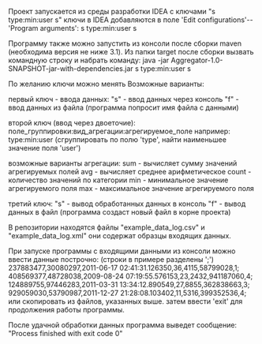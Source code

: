 ﻿Проект запускается из среды разработки IDEA
с ключами "s type:min:user s"
ключи в IDEA добавляются в поле
'Edit configurations'-- 'Program arguments': s type:min:user s

Программу также можно запустить из консоли после сборки maven (необходима версия не ниже 3.1).
Из папки target после сборки вызвать командную строку и набрать команду:
java -jar Aggregator-1.0-SNAPSHOT-jar-with-dependencies.jar s type:min:user s

По желанию ключи можно менять
Возможные варианты:

первый ключ - ввода данных: 
"s" - ввод данных через консоль 
"f" - ввод данных из файла (программа попросит имя файла с данными)


второй ключ (ввод через двоеточие):
поле_группировки:вид_агрегации:агрегируемое_поле
например:
type:min:user (сгруппировать по полю 'type', найти наименьшее значение поля 'user')

возможные варианты агрегации:
sum - вычисляет сумму значений агрегируемых полей
avg - вычисляет среднее арифметическое
count -  количество значений по категории
min - минимальное значение агрегируемого поля
max - максимальное значение агрегируемого поля

третий ключ:
"s" - вывод обработанных данных в консоль 
"f" - вывод данных в файл (программа создаст новый файл в корне проекта)

В репозитории находятся файлы "example_data_log.csv" и "example_data_log.xml" они содержат образцы входящих данных.

При запуске программы с входящими данными из консоли можно ввести данные построчно:
(строки в примере разделены ';')
237883477,30080297,2011-06-17 02:41:31.126350,36,4115,58799028,1;
408569377,48728038,2009-08-24 07:19:55.576153,23,2432,941187060,4;
124889755,97446283,2011-03-31 13:34:12.890549,27,8855,362838663,3;
929059030,53790987,2011-12-27 21:28:08.103402,11,5316,399352536,4;
или скопировать из файлов, указанных выше. затем ввести 'exit' для продолжения работы программы.

После удачной обработки данных программа выведет сообщение: 
"Process finished with exit code 0"